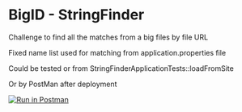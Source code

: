 # BigID - StringFinder

Challenge to find all the matches from a big files by file URL

Fixed name list used for matching from application.properties file

Could be tested or from StringFinderApplicationTests::loadFromSite

Or by PostMan after deployment

[![Run in Postman](https://run.pstmn.io/button.svg)](https://app.getpostman.com/run-collection/02a588dac6c6e4dee5dc)
